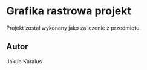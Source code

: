 # Grafika rastrowa projekt
 Projekt został wykonany jako zaliczenie z przedmiotu.
## Autor
Jakub Karalus
